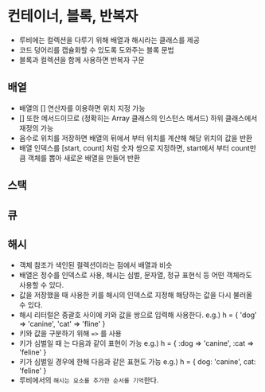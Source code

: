 # 컨테이너, 블록, 반복자
- 루비에는 컬렉션을 다루기 위해 배열과 해시라는 클래스를 제공
- 코드 덩어리를 캡슐화할 수 있도록 도와주는 블록 문법
- 블록과 컬렉션을 함께 사용하면 반복자 구문

## 배열
- 배열의 [] 연산자를 이용하면 위치 지정 가능
- [] 또한 메서드이므로 (정확히는 Array 클래스의 인스턴스 메서드) 하위 클래스에서 재정의 가능
- 음수로 위치를 저장하면 배열의 뒤에서 부터 위치를 계산해 해당 위치의 값을 반환
- 배열 인덱스를 [start, count] 처럼 숫자 쌍으로 지정하면, start에서 부터 count만큼 객체를 뽑아 새로운 배열을 만들어 반환

## 스택

## 큐

## 해시
- 객체 참조가 색인된 컬렉션이라는 점에서 배열과 비슷
- 배열은 정수를 인덱스로 사용, 해시는 심벌, 문자열, 정규 표현식 등 어떤 객체라도 사용할 수 있다.
- 값을 저장했을 때 사용한 키를 해시의 인덱스로 지정해 해당하는 값을 다시 불러올 수 있다.
- 해시 리터럴은 중괄호 사이에 키와 값을 쌍으로 입력해 사용한다. e.g.) h = { 'dog' => 'canine', 'cat' => 'fline' }
- 키와 값을 구분하기 위해 `=>` 를 사용
- 키가 심벌일 때 는 다음과 같이 표현이 가능 e.g.) h = { :dog => 'canine', :cat => 'feline' }
- 키가 심벌일 경우에 한해 다음과 같은 표현도 가능 e.g.) h = { dog: 'canine', cat: 'feline' }
- 루비에서의 `해시는 요소를 추가한 순서를 기억`한다.
